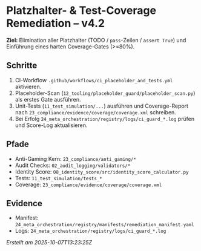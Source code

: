 # Platzhalter- & Test-Coverage Remediation – v4.2

**Ziel:** Elimination aller Platzhalter (TODO / `pass`-Zeilen / `assert True`) und Einführung eines harten Coverage-Gates (>=80%).

## Schritte
1. CI-Workflow `.github/workflows/ci_placeholder_and_tests.yml` aktivieren.
2. Placeholder-Scan (`12_tooling/placeholder_guard/placeholder_scan.py`) als erstes Gate ausführen.
3. Unit-Tests (`11_test_simulation/...`) ausführen und Coverage-Report nach `23_compliance/evidence/coverage/coverage.xml` schreiben.
4. Bei Erfolg `24_meta_orchestration/registry/logs/ci_guard_*.log` prüfen und Score-Log aktualisieren.

## Pfade
- Anti-Gaming Kern: `23_compliance/anti_gaming/*`
- Audit Checks: `02_audit_logging/validators/*`
- Identity Score: `08_identity_score/src/identity_score_calculator.py`
- Tests: `11_test_simulation/tests_*`
- Coverage: `23_compliance/evidence/coverage/coverage.xml`

## Evidence
- Manifest: `24_meta_orchestration/registry/manifests/remediation_manifest.yaml`
- Logs: `24_meta_orchestration/registry/logs/ci_guard_*.log`

*Erstellt am 2025-10-07T13:23:25Z*

